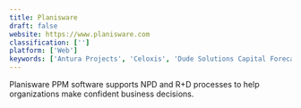 ```yaml
---
title: Planisware
draft: false 
website: https://www.planisware.com
classification: ['']
platform: ['Web']
keywords: ['Antura Projects', 'Celoxis', 'Dude Solutions Capital Forecasting', 'Genius Project', 'Hammerhead', 'ITM Platform', 'Mavenlink', 'Microsoft Project Server', 'NQI Orchestra', 'Oracle Aconex', 'Oracle Primavera', 'Safran Project', 'Sciforma', 'TALAIA OpenPPM', 'WorkOtter', 'Workfront']
---
```

Planisware PPM software supports NPD and R+D processes to help organizations make confident business decisions.